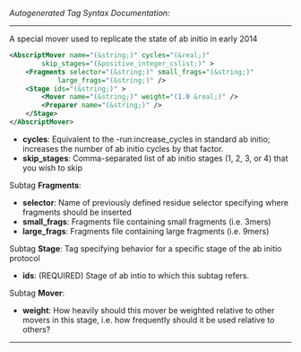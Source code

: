_Autogenerated Tag Syntax Documentation:_

---
A special mover used to replicate the state of ab initio in early 2014

```xml
<AbscriptMover name="(&string;)" cycles="(&real;)"
        skip_stages="(&positive_integer_cslist;)" >
    <Fragments selector="(&string;)" small_frags="(&string;)"
            large_frags="(&string;)" />
    <Stage ids="(&string;)" >
        <Mover name="(&string;)" weight="(1.0 &real;)" />
        <Preparer name="(&string;)" />
    </Stage>
</AbscriptMover>
```

-   **cycles**: Equivalent to the -run:increase_cycles in standard ab initio; increases the number of ab initio cycles by that factor.
-   **skip_stages**: Comma-separated list of ab initio stages (1, 2, 3, or 4) that you wish to skip


Subtag **Fragments**:   

-   **selector**: Name of previously defined residue selector specifying where fragments should be inserted
-   **small_frags**: Fragments file containing small fragments (i.e. 3mers)
-   **large_frags**: Fragments file containing large fragments (i.e. 9mers)

Subtag **Stage**:   Tag specifying behavior for a specific stage of the ab initio protocol

-   **ids**: (REQUIRED) Stage of ab intio to which this subtag refers.


Subtag **Mover**:   

-   **weight**: How heavily should this mover be weighted relative to other movers in this stage, i.e. how frequently should it be used relative to others?

---
